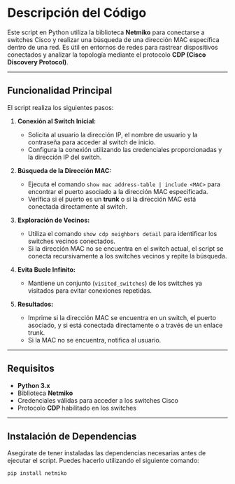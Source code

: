 # Descripción del Código

Este script en Python utiliza la biblioteca **Netmiko** para conectarse a switches Cisco y realizar una búsqueda de una dirección MAC específica dentro de una red. Es útil en entornos de redes para rastrear dispositivos conectados y analizar la topología mediante el protocolo **CDP (Cisco Discovery Protocol)**.

---

## Funcionalidad Principal

El script realiza los siguientes pasos:

1. **Conexión al Switch Inicial:**
   - Solicita al usuario la dirección IP, el nombre de usuario y la contraseña para acceder al switch de inicio.
   - Configura la conexión utilizando las credenciales proporcionadas y la dirección IP del switch.

2. **Búsqueda de la Dirección MAC:**
   - Ejecuta el comando `show mac address-table | include <MAC>` para encontrar el puerto asociado a la dirección MAC especificada.
   - Verifica si el puerto es un **trunk** o si la dirección MAC está conectada directamente al switch.

3. **Exploración de Vecinos:**
   - Utiliza el comando `show cdp neighbors detail` para identificar los switches vecinos conectados.
   - Si la dirección MAC no se encuentra en el switch actual, el script se conecta recursivamente a los switches vecinos y repite la búsqueda.

4. **Evita Bucle Infinito:**
   - Mantiene un conjunto (`visited_switches`) de los switches ya visitados para evitar conexiones repetidas.

5. **Resultados:**
   - Imprime si la dirección MAC se encuentra en un switch, el puerto asociado, y si está conectada directamente o a través de un enlace trunk.
   - Si la MAC no se encuentra, notifica al usuario.

---

## Requisitos

- **Python 3.x**
- Biblioteca **Netmiko**
- Credenciales válidas para acceder a los switches Cisco
- Protocolo **CDP** habilitado en los switches

---

## Instalación de Dependencias

Asegúrate de tener instaladas las dependencias necesarias antes de ejecutar el script. Puedes hacerlo utilizando el siguiente comando:

```bash
pip install netmiko
